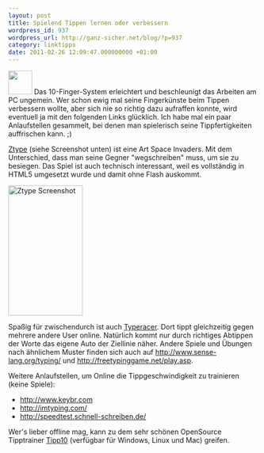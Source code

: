 ```yaml
---
layout: post
title: Spielend Tippen lernen oder verbessern
wordpress_id: 937
wordpress_url: http://ganz-sicher.net/blog/?p=937
category: linktipps
date: 2011-02-26 12:09:47.000000000 +01:00
---
```

<img class="lefticon" src="{{site.url}}/wp-content/uploads/keyboard.png" alt="" width="48" height="48" />
Das 10-Finger-System erleichtert und beschleunigt das Arbeiten am PC ungemein. Wer schon ewig mal seine Fingerkünste beim Tippen verbessern wollte, aber sich nie so richtig dazu aufraffen konnte, wird eventuell ja mit den folgenden Links glücklich. Ich habe mal ein paar Anlaufstellen gesammelt, bei denen man spielerisch seine Tippfertigkeiten auffrischen kann. ;)
<!--more-->

[Ztype](http://www.phoboslab.org/ztype/) (siehe Screenshot unten) ist eine Art Space Invaders. Mit dem Unterschied, dass man seine Gegner "wegschreiben" muss, um sie zu besiegen. Das Spiel ist auch technisch interessant, weil es vollständig in HTML5 umgesetzt wurde und damit ohne Flash auskommt.

<img class="borderimg centered" src="{{site.url}}/wp-content/uploads/Workspace-1_0081.png" alt="Ztype Screenshot" width="150" height="263" />

Spaßig für zwischendurch ist auch <a href="http://play.typeracer.com/">Typeracer</a>. Dort tippt gleichzeitig gegen mehrere andere User online. Natürlich kommt nur durch richtiges Abtippen der Worte das eigene Auto der Ziellinie näher.
Andere Spiele und Übungen nach ähnlichem Muster finden sich auch auf <a href="http://www.sense-lang.org/typing/">http://www.sense-lang.org/typing/</a> und <a href="http://freetypinggame.net/play.asp">http://freetypinggame.net/play.asp</a>.

Weitere Anlaufstellen, um Online die Tippgeschwindigkeit zu trainieren (keine Spiele):
<ul>
	<li><a href="http://www.keybr.com/">http://www.keybr.com</a></li>
	<li><a href="http://imtyping.com/">http://imtyping.com/</a></li>
	<li><a href="http://speedtest.schnell-schreiben.de/">http://speedtest.schnell-schreiben.de/</a></li>
</ul>
Wer's lieber offline mag, kann zu dem sehr schönen OpenSource Tipptrainer <a href="http://www.tipp10.de/">Tipp10</a> (verfügbar für Windows, Linux und Mac) greifen.
